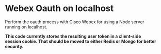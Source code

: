 # Webex Oauth on localhost

Perform the oauth process with Cisco Webex for using a Node server running on localhost.

**This code currently stores the resulting user token in a client-side session cookie. That should be moved to either Redis or Mongo for better security.**